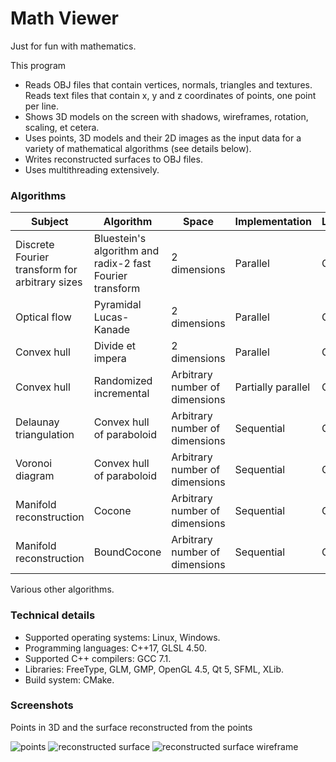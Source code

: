 # Math Viewer

Just for fun with mathematics.

This program
* Reads OBJ files that contain vertices, normals, triangles and textures.
  Reads text files that contain x, y and z coordinates of points, one point per line.
* Shows 3D models on the screen with shadows, wireframes, rotation, scaling, et cetera.
* Uses points, 3D models and their 2D images as the input data for a variety of mathematical
  algorithms (see details below).
* Writes reconstructed surfaces to OBJ files.
* Uses multithreading extensively.

### Algorithms

Subject                                        | Algorithm                                                | Space                          | Implementation     | Language
-----------------------------------------------|----------------------------------------------------------|--------------------------------|--------------------|---------
Discrete Fourier transform for arbitrary sizes | Bluestein's algorithm and radix-2 fast Fourier transform | 2 dimensions                   | Parallel           | GLSL
Optical flow                                   | Pyramidal Lucas-Kanade                                   | 2 dimensions                   | Parallel           | GLSL
Convex hull                                    | Divide et impera                                         | 2 dimensions                   | Parallel           | GLSL
Convex hull                                    | Randomized incremental                                   | Arbitrary number of dimensions | Partially parallel | C++
Delaunay triangulation                         | Convex hull of paraboloid                                | Arbitrary number of dimensions | Sequential         | C++
Voronoi diagram                                | Convex hull of paraboloid                                | Arbitrary number of dimensions | Sequential         | C++
Manifold reconstruction                        | Cocone                                                   | Arbitrary number of dimensions | Sequential         | C++
Manifold reconstruction                        | BoundCocone                                              | Arbitrary number of dimensions | Sequential         | C++

Various other algorithms.

### Technical details

* Supported operating systems: Linux, Windows.
* Programming languages: C++17, GLSL 4.50.
* Supported C++ compilers: GCC 7.1.
* Libraries: FreeType, GLM, GMP, OpenGL 4.5, Qt 5, SFML, XLib.
* Build system: CMake.

### Screenshots

Points in 3D and the surface reconstructed from the points

![points](https://i.imgur.com/OKifv3f.png)
![reconstructed surface](https://i.imgur.com/yhoFrz4.png)
![reconstructed surface wireframe](https://i.imgur.com/wcqcTsN.png)
